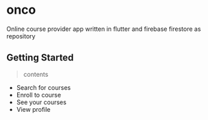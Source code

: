 # onco

Online course provider app written in flutter and firebase firestore as repository

## Getting Started

> contents
- Search for courses
- Enroll to course
- See your courses
- View profile
